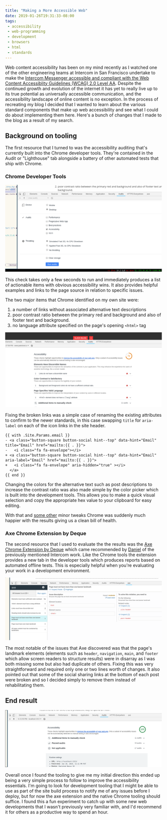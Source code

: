 ```yaml
---
title: "Making a More Accessible Web"
date: 2019-01-26T19:31:33-08:00
tags:
 - accessibility
 - web-programming
 - development
 - browsers
 - html
 - standards
---
```


Web content accessibility has been on my mind recently as I watched one of the other engineering teams at Intercom in San Francisco undertake to make the [Intercom Messenger accessible and compliant with the Web Content Accessiblity Guidelines (WCAG) 2.0 Level AA](https://app.intercom.com/a/changes/563). Despite the continued growth and evolution of the internet it has yet to really live up to its true potential as universally accessible communication, and the accessibility landscape of online content is no exception. In the process of recreating my blog I decided that I wanted to learn about the various standard components that make up web accessibility and see what I could do about implementing them here. Here's a bunch of changes that I made to the blog as a result of my search.

## Background on tooling

The first resource that I turned to was the accessibility auditing that's currently built into the Chrome developer tools. They're contained in the Audit or "Lighthouse" tab alongside a battery of other automated tests that ship with Chrome.

### Chrome Developer Tools

![Chrome Developer Tools Accessibility Audit](/images/a-more-accessible-web/chrome-audit-page.png)

This check takes only a few seconds to run and immediately produces a list of actionable items with obvious accessibility wins. It also provides helpful examples and links to the page source in relation to specific issues.

The two major items that Chrome identified on my own site were:

 1. a number of links without associated alternative text descriptions
 2. poor contrast ratio between the primary red and background and also of footer text and background.
 3. no language attribute specified on the page's opening `<html>` tag

![Chrome Developer Tools Accessibility Audit Report](/images/a-more-accessible-web/chrome-audit-results.png)

Fixing the broken links was a simple case of renaming the existing attributes to confirm to the newer standards, in this case swapping `title` for `aria-label` on each of the icon links in the site header. 

```git
{{ with .Site.Params.email }}
- <a class="button-square button-social hint--top" data-hint="Email" title="Email" href="mailto:{{ . }}">
-   <i class="fa fa-envelope"></i>
+ <a class="button-square button-social hint--top" data-hint="Email" aria-label="Email" href="mailto:{{ . }}">
+   <i class="fa fa-envelope" aria-hidden="true" ></i>
  </a>
{{ end }}
```

Changing the colors for the alternative text such as post descriptions to increase the contrast ratio was also made simple by the color picker which is built into the development tools. This allows you to make a quick visual selection and copy the appropriate hex value to your clipboard for easy editing.

With that and [some other](https://github.com/patrickod/ghostwriter/commit/b851a8124a4e6fe9bb01a1f963ed12ff61111c10) minor tweaks Chrome was suddenly much happier with the results giving us a clean bill of health.


### Axe Chrome Extension by Deque

The second resource that I used to evaluate the the results was the [Axe Chrome Extension by Deque](https://chrome.google.com/webstore/detail/axe/lhdoppojpmngadmnindnejefpokejbdd/related) which came recommended by [Daniel](https://twitter.com/DanoHusar/status/1089379590781292544) of the previously mentioned Intercom work. Like the Chrome tools the extension provides a new tab in the developer tools which produces reports based on automated offline tests. This is especially helpful when you're evaluating your work in a development environment.

![axe survey results tab](/images/a-more-accessible-web/axe-survey-results.png)

The most notable of the issues that Axe discovered was that the page's landmark elements (elements such as `header`, `navigation`, `main`, and `footer` which allow screen readers to structure results) were in disarray as I was both missing some but also had duplicate of others. Fixing this was very straightforward and required only one or two lines worth of changes. It also pointed out that some of the social sharing links at the bottom of each post were broken and so I decided simply to remove them instead of rehabilitating them.


## End result

![Google Chrome Accessibility Audit Green Health](/images/a-more-accessible-web/chrome-audit-green.png)

Overall once I found the tooling to give me my initial direction this ended up being a very simple process to follow to improve the accessibility essentials. I'm going to look for development tooling that I might be able to use as part of the site build process to notify me of any issues before I deploy, but for now the axe extension and the native Chrome tooling should suffice. I found this a fun experiment to catch up with some new web developments that I wasn't previously very familiar with, and I'd recommend it for others as a productive way to spend an hour.
